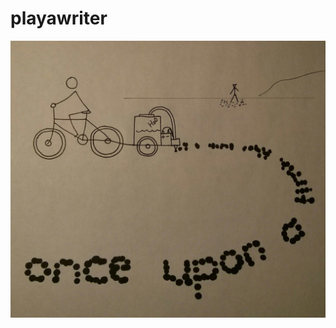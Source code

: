 # playawriter

![Concept](https://raw.githubusercontent.com/tangentmonger/playawriter/master/concept.jpg)
